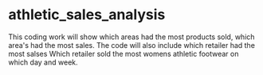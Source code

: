 # athletic_sales_analysis
This coding work will show which areas had the most products sold, which area's had the most sales.
The code will also include which retailer had the most salses
Which retailer sold the most womens athletic footwear on which day and week.

